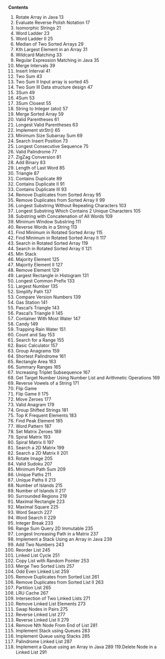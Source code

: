 **Contents**
1. Rotate Array in Java 13
2. Evaluate Reverse Polish Notation 17
3. Isomorphic Strings 21
4. Word Ladder 23
5. Word Ladder II 25
6. Median of Two Sorted Arrays 29
7. Kth Largest Element in an Array 31
8. Wildcard Matching 33
9. Regular Expression Matching in Java 35
10. Merge Intervals 39
11. Insert Interval 41
12. Two Sum 43
13. Two Sum II Input array is sorted 45
14. Two Sum III Data structure design 47
15. 3Sum 49
16. 4Sum 53
17. 3Sum Closest 55
18. String to Integer (atoi) 57
19. Merge Sorted Array 59
20. Valid Parentheses 61
21. Longest Valid Parentheses 63
22. Implement strStr() 65
23. Minimum Size Subarray Sum 69
24. Search Insert Position 73
25. Longest Consecutive Sequence 75
26. Valid Palindrome 77
27. ZigZag Conversion 81
28. Add Binary 83
29. Length of Last Word 85
30. Triangle 87
31. Contains Duplicate 89
32. Contains Duplicate II 91
33. Contains Duplicate III 93
34. Remove Duplicates from Sorted Array 95
35. Remove Duplicates from Sorted Array II 99
36. Longest Substring Without Repeating Characters 103
37. Longest Substring Which Contains 2 Unique Characters 105
38. Substring with Concatenation of All Words 109
39. Minimum Window Substring 111
40. Reverse Words in a String 113
41. Find Minimum in Rotated Sorted Array 115
42. Find Minimum in Rotated Sorted Array II 117
43. Search in Rotated Sorted Array 119
44. Search in Rotated Sorted Array II 121
45. Min Stack
46. Majority Element 125
47. Majority Element II 127
48. Remove Element 129
49. Largest Rectangle in Histogram 131
50. Longest Common Prefix 133
51. Largest Number 135
52. Simplify Path 137
53. Compare Version Numbers 139
54. Gas Station 141
55. Pascal’s Triangle 143
56. Pascal’s Triangle II 145
57. Container With Most Water 147
58. Candy 149
59. Trapping Rain Water 151
60. Count and Say 153
61. Search for a Range 155
62. Basic Calculator 157
63. Group Anagrams 159
64. Shortest Palindrome 161
65. Rectangle Area 163
66. Summary Ranges 165
67. Increasing Triplet Subsequence 167
68. Get Target Number Using Number List and Arithmetic Operations 169
69. Reverse Vowels of a String 171
70. Flip Game
71. Flip Game II 175
72. Move Zeroes 177
73. Valid Anagram 179
74. Group Shifted Strings 181
75. Top K Frequent Elements 183
76. Find Peak Element 185
77. Word Pattern 187
78. Set Matrix Zeroes 189
79. Spiral Matrix 193
80. Spiral Matrix II 197
81. Search a 2D Matrix 199
82. Search a 2D Matrix II 201
83. Rotate Image 205
84. Valid Sudoku 207
85. Minimum Path Sum 209
86. Unique Paths 211
87. Unique Paths II 213
88. Number of Islands 215
89. Number of Islands II 217
90. Surrounded Regions 219
91. Maximal Rectangle 223
92. Maximal Square 225
93. Word Search 227
94. Word Search II 229
95. Integer Break 233
96. Range Sum Query 2D Immutable 235
97. Longest Increasing Path in a Matrix 237
98. Implement a Stack Using an Array in Java 239
99. Add Two Numbers 243
100. Reorder List 245
101. Linked List Cycle 251
102. Copy List with Random Pointer 253
103. Merge Two Sorted Lists 257
104. Odd Even Linked List 259
105. Remove Duplicates from Sorted List 261
106. Remove Duplicates from Sorted List II 263
107. Partition List 265
108. LRU Cache 267
109. Intersection of Two Linked Lists 271
110. Remove Linked List Elements 273
111. Swap Nodes in Pairs 275
112. Reverse Linked List 277
113. Reverse Linked List II 279
114. Remove Nth Node From End of List 281
115. Implement Stack using Queues 283
116. Implement Queue using Stacks 285
117. Palindrome Linked List 287
118. Implement a Queue using an Array in Java 289
119.Delete Node in a Linked List 291
